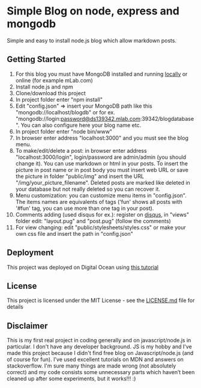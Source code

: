 # Simple Blog on node, express and mongodb

Simple and easy to install node.js blog which allow markdown posts. 

## Getting Started

1. For this blog you must have MongoDB installed and running [locally](https://docs.mongodb.com/v3.4/installation/) or online (for example mLab.com)
2. Install node.js and npm
3. Clone/download this project
4. In project folder enter "npm install"
5. Edit "config.json" => insert your MongoDB path like this "mongodb://localhost/blogdb" or for ex. "mongodb://login:password@ds139342.mlab.com:39342/blogdatabase". You can also configure here your blog name etc.
6. In project folder enter "node bin/www"
7. In browser enter address "localhost:3000" and you must see the blog menu.
8. To make/edit/delete a post: in browser enter address "localhost:3000/login", login/password are admin/admin (you should change it). You can use markdown or html in your posts. To insert the picture in post name or in post body you must insert web URL or save the picture in folder "public/img" and insert the URL "/img/your_picture_filename". Deleted posts are marked like deleted in your database but not really deleted so you can recover it.
9. Menu customization: you can customize menu items in "config.json". The items names are equivalents of tags ('fun' shows all posts with '#fun' tag, you can use more than one tag in your post).
10. Comments adding (used disqus for ex.): register on [disqus](https://disqus.com/profile/signup/), in "views" folder edit: "layout.pug" and "post.pug" (follow the comments)
11. For view changing: edit "public/stylesheets/styles.css" or make your own css file and insert the path in "config.json"

## Deployment

This project was deployed on Digital Ocean using [this tutorial](https://www.digitalocean.com/community/tutorials/how-to-set-up-a-node-js-application-for-production-on-ubuntu-16-04)

## License

This project is licensed under the MIT License - see the [LICENSE.md](LICENSE.md) file for details

## Disclaimer

This is my first real project in coding generally and on javascript/node.js in particular. I don't have any developer background. JS is my hobby and I've made this project because I didn't find free blog on Javascript/node.js (and of course for fun). I've used excellent tutorials on MDN and answers on stackoverflow. I'm sure many things are made wrong (not absolutely correct) and my code consists some unnecessary parts which haven’t been cleaned up after some experiments, but it works!!! :)
